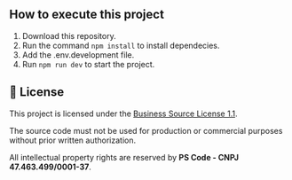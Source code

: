 ## How to execute this project

1. Download this repository.
2. Run the command `npm install` to install dependecies.
3. Add the .env.development file.
4. Run `npm run dev` to start the project.

## 📄 License

This project is licensed under the [Business Source License 1.1](https://en.wikipedia.org/wiki/Business_Source_License).

The source code must not be used for production or commercial purposes without prior written authorization.

All intellectual property rights are reserved by **PS Code - CNPJ 47.463.499/0001-37**.